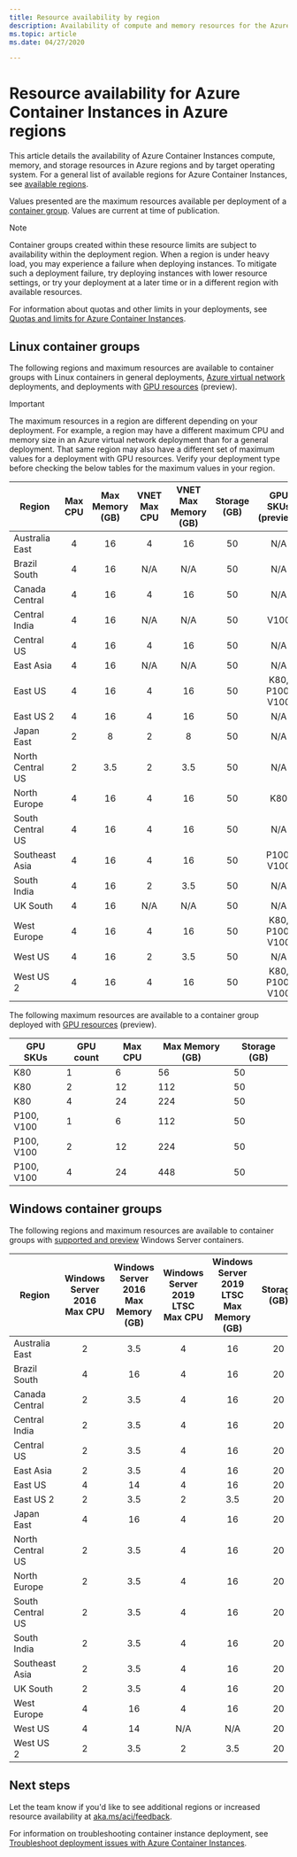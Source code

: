 ```yaml
---
title: Resource availability by region
description: Availability of compute and memory resources for the Azure Container Instances service in different Azure regions.
ms.topic: article
ms.date: 04/27/2020

---
```

# Resource availability for Azure Container Instances in Azure regions

This article details the availability of Azure Container Instances compute, memory, and storage resources in Azure regions and by target operating system. For a general list of available regions for Azure Container Instances, see [available regions](https://azure.microsoft.com/regions/services/).

Values presented are the maximum resources available per deployment of a [container group](container-instances-container-groups.md). Values are current at time of publication.

> [!NOTE]
> Container groups created within these resource limits are subject to availability within the deployment region. When a region is under heavy load, you may experience a failure when deploying instances. To mitigate such a deployment failure, try deploying instances with lower resource settings, or try your deployment at a later time or in a different region with available resources.

For information about quotas and other limits in your deployments, see [Quotas and limits for Azure Container Instances](container-instances-quotas.md).

## Linux container groups

The following regions and maximum resources are available to container groups with Linux containers in general deployments, [Azure virtual network](container-instances-vnet.md) deployments, and deployments with [GPU resources](container-instances-gpu.md) (preview).

> [!IMPORTANT]
> The maximum resources in a region are different depending on your deployment. For example, a region may have a different maximum CPU and memory size in an Azure virtual network deployment than for a general deployment. That same region may also have a different set of maximum values for a deployment with GPU resources. Verify your deployment type before checking the below tables for the maximum values in your region.

| Region | Max CPU | Max Memory (GB) | VNET Max CPU | VNET Max Memory (GB) | Storage (GB) | GPU SKUs (preview) |
| -------- | :---: | :---: | :----: | :-----: | :-------: | :----: |
| Australia East | 4 | 16 | 4 | 16 | 50 | N/A |
| Brazil South | 4 | 16 | N/A | N/A | 50 | N/A |
| Canada Central | 4 | 16 | 4 | 16 | 50 | N/A |
| Central India | 4 | 16 | N/A | N/A | 50 | V100 |
| Central US | 4 | 16 | 4 | 16 | 50 | N/A |
| East Asia | 4 | 16 | N/A | N/A | 50 | N/A |
| East US | 4 | 16 | 4 | 16 | 50 | K80, P100, V100 |
| East US 2 | 4 | 16 | 4 | 16 | 50 | N/A |
| Japan East | 2 | 8 | 2 | 8 | 50 | N/A |
| North Central US | 2 | 3.5 | 2 | 3.5 | 50 | N/A |
| North Europe | 4 | 16 | 4 | 16 | 50 | K80 |
| South Central US | 4 | 16 | 4 | 16 | 50 | N/A |
| Southeast Asia | 4 | 16 | 4 | 16 | 50 | P100, V100 |
| South India | 4 | 16 | 2 | 3.5 | 50 | N/A |
| UK South | 4 | 16 | N/A | N/A | 50 | N/A |
| West Europe | 4 | 16 | 4 | 16 | 50 | K80, P100, V100 |
| West US | 4 | 16 | 2 | 3.5 | 50 | N/A |
| West US 2 | 4 | 16 | 4 | 16 | 50 | K80, P100, V100 |

The following maximum resources are available to a container group deployed with [GPU resources](container-instances-gpu.md) (preview).

| GPU SKUs | GPU count | Max CPU | Max Memory (GB) | Storage (GB) |
| --- | --- | --- | --- | --- |
| K80 | 1 | 6 | 56 | 50 |
| K80 | 2 | 12 | 112 | 50 |
| K80 | 4 | 24 | 224 | 50 |
| P100, V100 | 1 | 6 | 112 | 50 |
| P100, V100 | 2 | 12 | 224 | 50 |
| P100, V100 | 4 | 24 | 448 | 50 |

## Windows container groups

The following regions and maximum resources are available to container groups with [supported and preview](container-instances-faq.md#what-windows-base-os-images-are-supported) Windows Server containers.

| Region | Windows Server 2016 Max CPU | Windows Server 2016 Max Memory (GB) | Windows Server 2019 LTSC Max CPU | Windows Server 2019 LTSC Max Memory (GB) | Storage (GB) |
| -------- | :---: | :---: | :----: | :-----: | :-------: |
| Australia East | 2 | 3.5 | 4 | 16 | 20 |
| Brazil South | 4 | 16 | 4 | 16 | 20 |
| Canada Central | 2 | 3.5 | 4 | 16 | 20 |
| Central India | 2 | 3.5 | 4 | 16 | 20 |
| Central US | 2 | 3.5 | 4 | 16 | 20 |
| East Asia | 2 | 3.5 | 4 | 16 | 20 |
| East US | 4 | 14 | 4 | 16 | 20 |
| East US 2 | 2 | 3.5 | 2 | 3.5 | 20 |
| Japan East | 4 | 16 | 4 | 16 | 20 |
| North Central US | 2 | 3.5 | 4 | 16 | 20 |
| North Europe | 2 | 3.5 | 4 | 16 | 20 |
| South Central US | 2 | 3.5 | 4 | 16 | 20 |
| South India | 2 | 3.5 | 4 | 16 | 20 |
| Southeast Asia | 2 | 3.5 | 4 | 16 | 20 |
| UK South | 2 | 3.5 | 4 | 16 | 20 |
| West Europe | 4 | 16 | 4 | 16 | 20 |
| West US | 4 | 14 | N/A | N/A | 20 |
| West US 2 | 2 | 3.5 | 2 | 3.5 | 20 |

## Next steps

Let the team know if you'd like to see additional regions or increased resource availability at [aka.ms/aci/feedback](https://aka.ms/aci/feedback).

For information on troubleshooting container instance deployment, see [Troubleshoot deployment issues with Azure Container Instances](container-instances-troubleshooting.md).


[azure-support]: https://ms.portal.azure.com/#blade/Microsoft_Azure_Support/HelpAndSupportBlade/newsupportrequest
